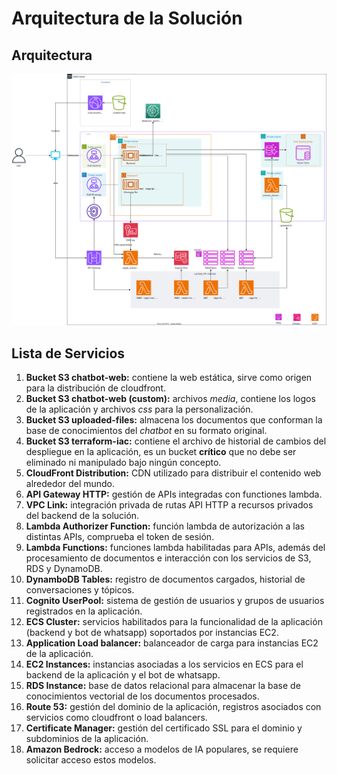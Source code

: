 # Arquitectura de la Solución
## Arquitectura
![architecture](../assets/ARCHITECTURE.drawio.svg)

## Lista de Servicios
1. **Bucket S3 chatbot-web:** contiene la web estática, sirve como origen para la distribución de cloudfront.
2. **Bucket S3 chatbot-web (custom):** archivos *media*, contiene los logos de la aplicación y archivos *css* para la personalización.
3. **Bucket S3 uploaded-files:** almacena los documentos que conforman la base de conocimientos del *chatbot* en su formato original.
4. **Bucket S3 terraform-iac:** contiene el archivo de historial de cambios del despliegue en la aplicación, es un bucket **crítico** que no debe ser eliminado ni manipulado bajo ningún concepto.
5. **CloudFront Distribution:** CDN utilizado para distribuir el contenido web alrededor del mundo.
7. **API Gateway HTTP:** gestión de APIs integradas con functiones lambda.
12. **VPC Link:** integración privada de rutas API HTTP a recursos privados del backend de la solución.
8. **Lambda Authorizer Function:** función lambda de autorización a las distintas APIs, comprueba el token de sesión.
9. **Lambda Functions:** funciones lambda habilitadas para APIs, además del procesamiento de documentos e interacción con los servicios de S3, RDS y DynamoDB.
10. **DynamboDB Tables:** registro de documentos cargados, historial de conversaciones y tópicos.
11. **Cognito UserPool:** sistema de gestión de usuarios y grupos de usuarios registrados en la aplicación.
13. **ECS Cluster:** servicios habilitados para la funcionalidad de la aplicación (backend y bot de whatsapp) soportados por instancias EC2.
14. **Application Load balancer:** balanceador de carga para instancias EC2 de la aplicación.
15. **EC2 Instances:** instancias asociadas a los servicios en ECS para el backend de la aplicación y el bot de whatsapp.
16. **RDS Instance:** base de datos relacional para almacenar la base de conocimientos vectorial de los documentos procesados.
17. **Route 53:** gestión del dominio de la aplicación, registros asociados con servicios como cloudfront o load balancers.
18. **Certificate Manager:** gestión del certificado SSL para el dominio y subdominios de la aplicación.
19. **Amazon Bedrock:** acceso a modelos de IA populares, se requiere solicitar acceso estos modelos.